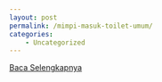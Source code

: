 ```yaml
---
layout: post
permalink: /mimpi-masuk-toilet-umum/
categories:
    - Uncategorized
---
```


[Baca Selengkapnya](/04)
